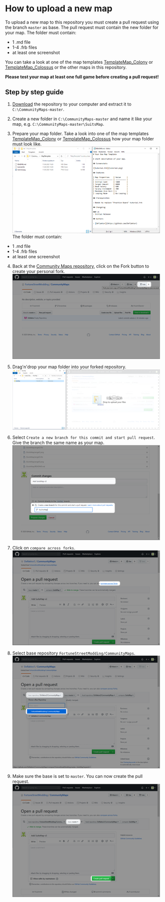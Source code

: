 # How to upload a new map

To upload a new map to this repository you must create a pull request using the branch `master` as base. The pull request must contain the new folder for your map. The folder must contain:
- 1 .md file
- 1-4 .frb files
- at least one screenshot

You can take a look at one of the map templates [TemplateMap_Colony](../../tree/master/TemplateMap_Colony) or [TemplateMap_Colossus](../../tree/master/TemplateMap_Colossus) or the other maps in this repository.

**Please test your map at least one full game before creating a pull request!**

## Step by step guide

1. [Download](../../archive/master.zip) the repository to your computer and extract it to `C:\CommunityMaps-master`.

2. Create a new folder in `C:\CommunityMaps-master` and name it like your map, e.g. `C:\CommunityMaps-master\SuitsMap`. 

3. Prepare your map folder. Take a look into one of the map templates [TemplateMap_Colony](../../tree/master/TemplateMap_Colony) or [TemplateMap_Colossus](../../tree/master/TemplateMap_Colossus) how your map folder must look like.
![01_MapTemplate](01_MapTemplate.png)
The folder must contain:
- 1 .md file
- 1-4 .frb files
- at least one screenshot

4. Back at the [Community Maps repository](../../), click on the Fork button to create your personal fork.
![02_Fork](02_Fork.png)

5. Drag'n'drop your map folder into your forked repository.
![03_DragNDropFolder](03_DragNDropFolder.png)

6. Select `Create a new branch for this commit and start pull request`. Give the branch the same name as your map.
![04_NameBranchAndStartPullRequest](04_NameBranchAndStartPullRequest.png)

7. Click on `compare across forks`.
![05_CompareAcrossForks](05_CompareAcrossForks.png)

8. Select base repository `FortuneStreetModding/CommunityMaps`.
![06_SelectFortuneStreetCommunityMaps](06_SelectFortuneStreetCommunityMaps.png)

9. Make sure the base is set to `master`. You can now create the pull request.
![07_PullRequestReady](07_PullRequestReady.png)
